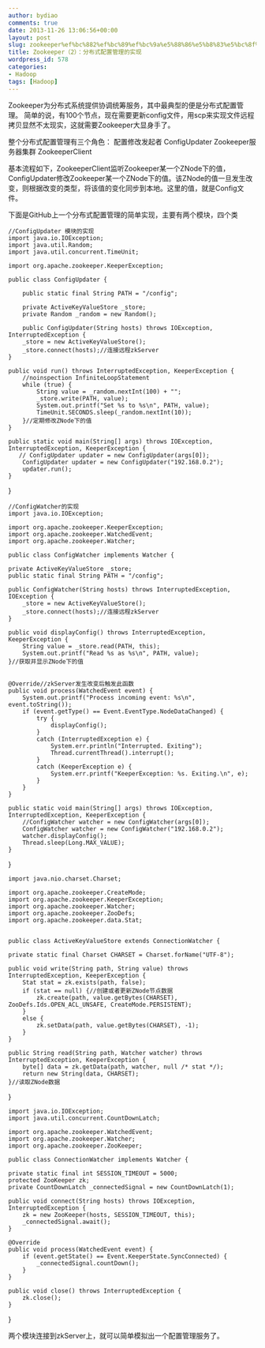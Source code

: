 ```yaml
---
author: bydiao
comments: true
date: 2013-11-26 13:06:56+00:00
layout: post
slug: zookeeper%ef%bc%882%ef%bc%89%ef%bc%9a%e5%88%86%e5%b8%83%e5%bc%8f%e9%85%8d%e7%bd%ae%e7%ae%a1%e7%90%86%e7%9a%84%e5%ae%9e%e7%8e%b0
title: Zookeeper（2）：分布式配置管理的实现
wordpress_id: 578
categories:
- Hadoop
tags: [Hadoop]
---
```


Zookeeper为分布式系统提供协调统筹服务，其中最典型的便是分布式配置管理。
简单的说，有100个节点，现在需要更新config文件，用scp来实现文件远程拷贝显然不太现实，这就需要Zookeeper大显身手了。

整个分布式配置管理有三个角色：
配置修改发起者 ConfigUpdater
Zookeeper服务器集群
ZookeeperClient

基本流程如下，ZookeeperClient监听Zookeeper某一个ZNode下的值，ConfigUpdater修改Zookeeper某一个ZNode下的值。该ZNode的值一旦发生改变，则根据改变的类型，将该值的变化同步到本地。这里的值，就是Config文件。

下面是GitHub上一个分布式配置管理的简单实现，主要有两个模块，四个类

	//ConfigUpdater 模块的实现
	import java.io.IOException;
	import java.util.Random;
	import java.util.concurrent.TimeUnit;

	import org.apache.zookeeper.KeeperException;

	public class ConfigUpdater {
	
	    public static final String PATH = "/config";

	    private ActiveKeyValueStore _store;
	    private Random _random = new Random();
	
	    public ConfigUpdater(String hosts) throws IOException, InterruptedException {
        _store = new ActiveKeyValueStore();
        _store.connect(hosts);//连接远程zkServer
    }

    public void run() throws InterruptedException, KeeperException {
        //noinspection InfiniteLoopStatement
        while (true) {
            String value = _random.nextInt(100) + "";
            _store.write(PATH, value);
            System.out.printf("Set %s to %s\n", PATH, value);
            TimeUnit.SECONDS.sleep(_random.nextInt(10));
        }//定期修改ZNode下的值
    }

    public static void main(String[] args) throws IOException, InterruptedException, KeeperException {
       // ConfigUpdater updater = new ConfigUpdater(args[0]);
    	ConfigUpdater updater = new ConfigUpdater("192.168.0.2");
        updater.run();
    }

}


	//ConfigWatcher的实现
	import java.io.IOException;

	import org.apache.zookeeper.KeeperException;
	import org.apache.zookeeper.WatchedEvent;
	import org.apache.zookeeper.Watcher;

	public class ConfigWatcher implements Watcher {

    private ActiveKeyValueStore _store;
    public static final String PATH = "/config";
    
    public ConfigWatcher(String hosts) throws InterruptedException, IOException {
        _store = new ActiveKeyValueStore();
        _store.connect(hosts);//连接远程zkServer
    }

    public void displayConfig() throws InterruptedException, KeeperException {
        String value = _store.read(PATH, this);
        System.out.printf("Read %s as %s\n", PATH, value);
    }//获取并显示ZNode下的值


    @Override//zkServer发生改变后触发此函数
    public void process(WatchedEvent event) {
        System.out.printf("Process incoming event: %s\n", event.toString());
        if (event.getType() == Event.EventType.NodeDataChanged) {
            try {
                displayConfig();
            }
            catch (InterruptedException e) {
                System.err.println("Interrupted. Exiting");
                Thread.currentThread().interrupt();
            }
            catch (KeeperException e) {
                System.err.printf("KeeperException: %s. Exiting.\n", e);
            }
        }
    }

    public static void main(String[] args) throws IOException, InterruptedException, KeeperException {
        //ConfigWatcher watcher = new ConfigWatcher(args[0]);
    	ConfigWatcher watcher = new ConfigWatcher("192.168.0.2");
        watcher.displayConfig();
        Thread.sleep(Long.MAX_VALUE);
    }

}


	import java.nio.charset.Charset;

	import org.apache.zookeeper.CreateMode;
	import org.apache.zookeeper.KeeperException;
	import org.apache.zookeeper.Watcher;
	import org.apache.zookeeper.ZooDefs;
	import org.apache.zookeeper.data.Stat;


	public class ActiveKeyValueStore extends ConnectionWatcher {

    private static final Charset CHARSET = Charset.forName("UTF-8");

    public void write(String path, String value) throws InterruptedException, KeeperException {
        Stat stat = zk.exists(path, false);
        if (stat == null) {//创建或者更新ZNode节点数据
            zk.create(path, value.getBytes(CHARSET), ZooDefs.Ids.OPEN_ACL_UNSAFE, CreateMode.PERSISTENT);
        }
        else {
            zk.setData(path, value.getBytes(CHARSET), -1);
        }
    }

    public String read(String path, Watcher watcher) throws InterruptedException, KeeperException {
        byte[] data = zk.getData(path, watcher, null /* stat */);
        return new String(data, CHARSET);
    }//读取ZNode数据


}


	import java.io.IOException;
	import java.util.concurrent.CountDownLatch;

	import org.apache.zookeeper.WatchedEvent;
	import org.apache.zookeeper.Watcher;
	import org.apache.zookeeper.ZooKeeper;
	
	public class ConnectionWatcher implements Watcher {
    
    private static final int SESSION_TIMEOUT = 5000;
    protected ZooKeeper zk;
    private CountDownLatch _connectedSignal = new CountDownLatch(1);

    public void connect(String hosts) throws IOException, InterruptedException {
        zk = new ZooKeeper(hosts, SESSION_TIMEOUT, this);
        _connectedSignal.await();
    }

    @Override
    public void process(WatchedEvent event) {
        if (event.getState() == Event.KeeperState.SyncConnected) {
            _connectedSignal.countDown();
        }
    }

    public void close() throws InterruptedException {
        zk.close();
    }
}


两个模块连接到zkServer上，就可以简单模拟出一个配置管理服务了。
